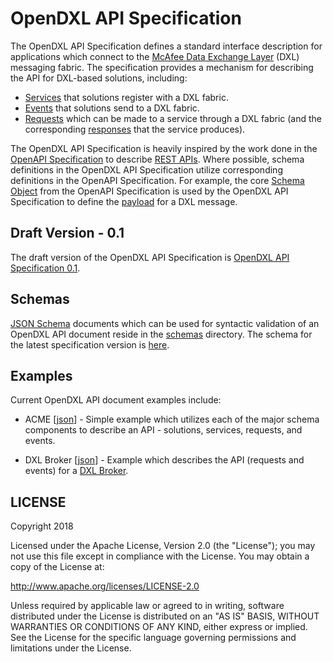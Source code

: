 # OpenDXL API Specification

The OpenDXL API Specification defines a standard interface description for
applications which connect to the
[McAfee Data Exchange Layer](http://www.mcafee.com/us/solutions/data-exchange-layer.aspx)
(DXL) messaging fabric. The specification provides a mechanism for describing the
API for DXL-based solutions, including:

* [Services](https://opendxl.github.io/opendxl-client-python/pydoc/dxlclient.service.html)
  that solutions register with a DXL fabric.
* [Events](https://opendxl.github.io/opendxl-client-python/pydoc/dxlclient.message.html#dxlclient.message.Event)
  that solutions send to a DXL fabric.
* [Requests](https://opendxl.github.io/opendxl-client-python/pydoc/dxlclient.message.html#dxlclient.message.Request)
  which can be made to a service through a DXL fabric (and the
  corresponding [responses](https://opendxl.github.io/opendxl-client-python/pydoc/dxlclient.message.html#dxlclient.message.Response)
  that the service produces).

The OpenDXL API Specification is heavily inspired by the work done in the
[OpenAPI Specification](https://github.com/OAI/OpenAPI-Specification) to
describe
[REST APIs](https://en.wikipedia.org/wiki/Representational_state_transfer).
Where possible, schema definitions in the OpenDXL API Specification
utilize corresponding definitions in the OpenAPI Specification. For example,
the core
[Schema Object](https://github.com/OAI/OpenAPI-Specification/blob/master/versions/2.0.md#schema-object)
from the OpenAPI Specification is used by the OpenDXL API Specification to
define the
[payload](https://opendxl.github.io/opendxl-client-python/pydoc/dxlclient.message.html#dxlclient.message.Message.payload)
for a DXL message.

## Draft Version - 0.1

The draft version of the OpenDXL API Specification is
[OpenDXL API Specification 0.1](versions/0.1.md).

## Schemas

[JSON Schema](https://json-schema.org) documents which can be used for
syntactic validation of an OpenDXL API document reside in the
[schemas](schemas) directory. The schema for the latest specification version
is [here](schemas/v0.1/schema.json).

## Examples

Current OpenDXL API document examples include:

* ACME [[json](examples/v0.1/json/acme.json)] - Simple example which
  utilizes each of the major schema components to describe an API - solutions,
  services, requests, and events.

* DXL Broker [[json](examples/v0.1/json/dxlbroker.json)] - Example which
  describes the API (requests and events) for a
  [DXL Broker](https://github.com/opendxl/opendxl-broker).

## LICENSE

Copyright 2018

Licensed under the Apache License, Version 2.0 (the "License"); you may not use
this file except in compliance with the License. You may obtain a copy of the
License at:

http://www.apache.org/licenses/LICENSE-2.0

Unless required by applicable law or agreed to in writing, software distributed
under the License is distributed on an "AS IS" BASIS, WITHOUT WARRANTIES OR
CONDITIONS OF ANY KIND, either express or implied. See the License for the
specific language governing permissions and limitations under the License.
